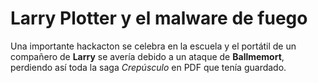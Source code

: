 # Larry Plotter y el malware de fuego

Una importante hackacton se celebra en la escuela y el portátil de un compañero de 
**Larry** se avería debido a un ataque de **Ballmemort**, perdiendo así toda la saga 
*Crepúsculo* en PDF que tenía guardado.
